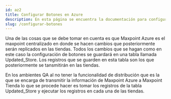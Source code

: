 ```yaml
---
id: az2
title: Configurar Botones en Azure
description: En esta página se encuentra la documentación para configurar botones en azure
slug: /configurar-botones
---
```


Una de las cosas que se debe tomar en cuenta es que Maxpoint Azure es el maxpoint centralizado en donde se hacen cambios que posteriormente serán replicados en las tiendas. Todos los cambios que se hagan como en este caso la configuración de botones se guardará en una tabla llamada Updated_Store. 
Los registros que se guarden en esta tabla son los que posteriormente se tansmitirán en las tiendas. 

En los ambientes QA al no tener la funcionalidad de distribución que es la que se encarga de transmitir la información de Maxpoint Azure a Maxpoint Tienda lo que se procede hacer es tomar los registros de la tabla Updated_Store y ejecutar los registros en cada una de las tiendas. 